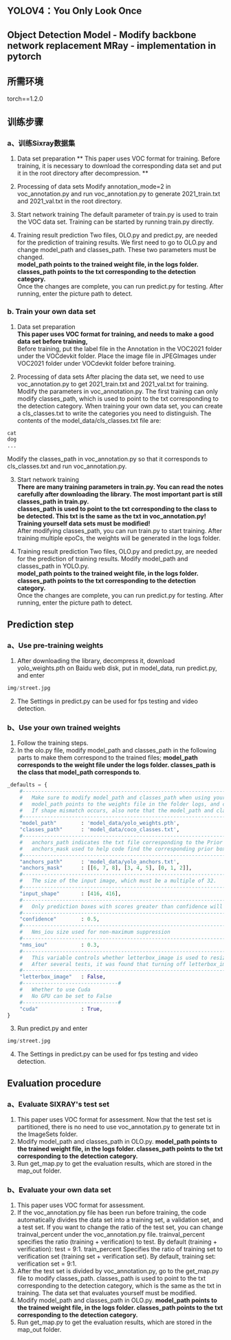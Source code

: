## YOLOV4：You Only Look Once
Object Detection Model - Modify backbone network replacement MRay - implementation in pytorch
---

## 所需环境
torch==1.2.0

## 训练步骤  
### a、训练Sixray数据集
1. Data set preparation
** This paper uses VOC format for training. Before training, 
it is necessary to download the corresponding data set and put it in the root directory after decompression.
**  

2. Processing of data sets
Modify annotation_mode=2 in voc_annotation.py and run voc_annotation.py to generate 2021_train.txt and 2021_val.txt in the root directory.   

3. Start network training
The default parameter of train.py is used to train the VOC data set. Training can be started by running train.py directly.   

4. Training result prediction
Two files, OLO.py and predict.py, are needed for the prediction of training results. 
We first need to go to OLO.py and change model_path and classes_path. These two parameters must be changed.   
**model_path points to the trained weight file, in the logs folder.
classes_path points to the txt corresponding to the detection category.**   
Once the changes are complete, you can run predict.py for testing. After running, enter the picture path to detect.   

### b. Train your own data set
1. Data set preparation  
**This paper uses VOC format for training, and needs to make a good data set before training,**    
Before training, put the label file in the Annotation in the VOC2021 folder under the VOCdevkit folder.
Place the image file in JPEGImages under VOC2021 folder under VOCdevkit folder before training.   

2. Processing of data sets
After placing the data set, we need to use voc_annotation.py to get 2021_train.txt and 2021_val.txt for training.
Modify the parameters in voc_annotation.py. The first training can only modify classes_path, which is used to point to the txt corresponding to the detection category.
When training your own data set, you can create a cls_classes.txt to write the categories you need to distinguish.
The contents of the model_data/cls_classes.txt file are:      
```python
cat
dog
...
```
Modify the classes_path in voc_annotation.py so that it corresponds to cls_classes.txt and run voc_annotation.py.  

3. Start network training  
**There are many training parameters in train.py. You can read the notes carefully after downloading the library. 
The most important part is still classes_path in train.py.**  
**classes_path is used to point to the txt corresponding to the class to be detected. 
This txt is the same as the txt in voc_annotation.py! Training yourself data sets must be modified!**  
After modifying classes_path, you can run train.py to start training. 
After training multiple epoCs, the weights will be generated in the logs folder.  

4. Training result prediction
Two files, OLO.py and predict.py, are needed for the prediction of training results. 
Modify model_path and classes_path in YOLO.py.  
**model_path points to the trained weight file, in the logs folder.
classes_path points to the txt corresponding to the detection category.**  
Once the changes are complete, you can run predict.py for testing. After running, enter the picture path to detect.

## Prediction step
### a、Use pre-training weights
1. After downloading the library, decompress it, download yolo_weights.pth on Baidu web disk, put in model_data, run predict.py, and enter  
```python
img/street.jpg
```
2. The Settings in predict.py can be used for fps testing and video detection.  
### b、Use your own trained weights
1. Follow the training steps.  
2. In the olo.py file, modify model_path and classes_path in the following parts to make them correspond to the trained files; 
**model_path corresponds to the weight file under the logs folder. classes_path is the class that model_path corresponds to**.  
```python
_defaults = {
    #--------------------------------------------------------------------------#
    #   Make sure to modify model_path and classes_path when using your trained model to predict!
    #   model_path points to the weights file in the folder logs, and classes_path points to txt in model_data.
    #   If shape mismatch occurs, also note that the model_path and classes_path parameters are changed during training.
    #--------------------------------------------------------------------------#
    "model_path"        : 'model_data/yolo_weights.pth',
    "classes_path"      : 'model_data/coco_classes.txt',
    #---------------------------------------------------------------------#
    #   anchors_path indicates the txt file corresponding to the Prior box, which is not modified.
    #   anchors_mask used to help code find the corresponding prior box, generally unchanged.
    #---------------------------------------------------------------------#
    "anchors_path"      : 'model_data/yolo_anchors.txt',
    "anchors_mask"      : [[6, 7, 8], [3, 4, 5], [0, 1, 2]],
    #---------------------------------------------------------------------#
    #   The size of the input image, which must be a multiple of 32.
    #---------------------------------------------------------------------#
    "input_shape"       : [416, 416],
    #---------------------------------------------------------------------#
    #   Only prediction boxes with scores greater than confidence will be retained
    #---------------------------------------------------------------------#
    "confidence"        : 0.5,
    #---------------------------------------------------------------------#
    #   Nms_iou size used for non-maximum suppression
    #---------------------------------------------------------------------#
    "nms_iou"           : 0.3,
    #---------------------------------------------------------------------#
    #   This variable controls whether letterbox_image is used to resize the input image without loss of fidelity.
    #   After several tests, it was found that turning off letterbox_image to resize directly works better
    #---------------------------------------------------------------------#
    "letterbox_image"   : False,
    #-------------------------------#
    #   Whether to use Cuda
    #   No GPU can be set to False
    #-------------------------------#
    "cuda"              : True,
}
```
3. Run predict.py and enter  
```python
img/street.jpg
```
4. The Settings in predict.py can be used for fps testing and video detection.  

## Evaluation procedure 
### a、Evaluate SIXRAY's test set
1. This paper uses VOC format for assessment. Now that the test set is partitioned, there is no need to use voc_annotation.py to generate txt in the ImageSets folder.
2. Modify model_path and classes_path in OLO.py. **model_path points to the trained weight file, in the logs folder. classes_path points to the txt corresponding to the detection category.**  
3. Run get_map.py to get the evaluation results, which are stored in the map_out folder.

### b、Evaluate your own data set
1. This paper uses VOC format for assessment.  
2. If the voc_annotation.py file has been run before training, the code automatically divides the data set into a training set, a validation set, and a test set. If you want to change the ratio of the test set, you can change trainval_percent under the voc_annotation.py file. trainval_percent specifies the ratio (training + verification) to test. By default (training + verification): test = 9:1. train_percent Specifies the ratio of training set to verification set (training set + verification set). By default, training set: verification set = 9:1.
3. After the test set is divided by voc_annotation.py, go to the get_map.py file to modify classes_path. classes_path is used to point to the txt corresponding to the detection category, which is the same as the txt in training. The data set that evaluates yourself must be modified.
4. Modify model_path and classes_path in OLO.py. **model_path points to the trained weight file, in the logs folder. classes_path points to the txt corresponding to the detection category.**  
5. Run get_map.py to get the evaluation results, which are stored in the map_out folder.

